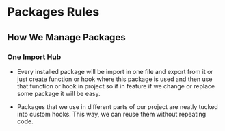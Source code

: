 # Packages Rules

## How We Manage Packages

### One Import Hub

- Every installed package will be import in one file and export from it or just create function or hook where this package is used and then use that function or hook in project so if in feature if we change or replace some package it will be easy.

- Packages that we use in different parts of our project are neatly tucked into custom hooks. This way, we can reuse them without repeating code.
